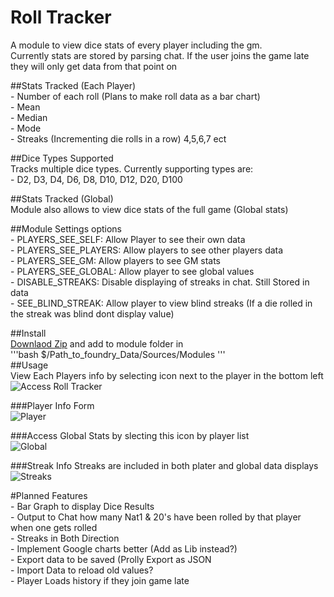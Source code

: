 # Roll Tracker
A module to view dice stats of every player including the gm.  
Currently stats are stored by parsing chat. If the user joins the game late  
they will only get data from that point on  
  
##Stats Tracked (Each Player)  
    - Number of each roll (Plans to make roll data as a bar chart)  
    - Mean  
    - Median  
    - Mode  
    - Streaks (Incrementing die rolls in a row) 4,5,6,7 ect  
  
##Dice Types Supported  
Tracks multiple dice types. Currently supporting types are:  
    - D2, D3, D4, D6, D8, D10, D12, D20, D100  
  
##Stats Tracked (Global)  
Module also allows to view dice stats of the full game (Global stats)  
  
##Module Settings options  
    - PLAYERS_SEE_SELF:       Allow Player to see their own data  
    - PLAYERS_SEE_PLAYERS:    Allow players to see other players data  
    - PLAYERS_SEE_GM:         Allow players to see GM stats  
    - PLAYERS_SEE_GLOBAL:     Allow player to see global values  
    - DISABLE_STREAKS:        Disable displaying of streaks in chat. Still Stored in data  
    - SEE_BLIND_STREAK:       Allow player to view blind streaks (If a die rolled in the streak was blind dont display value)  

##Install  
[Downlaod Zip]() and add to module folder in  
'''bash
$/Path_to_foundry_Data/Sources/Modules
'''  
##Usage  
View Each Players info by selecting icon next to the player in the bottom left  
![Access Roll Tracker]()  
  
###Player Info Form  
![Player]()  
  
###Access Global Stats by slecting this icon by player list  
![Global]()  
  
###Streak Info 
Streaks are included in both plater and global data displays  
![Streaks]()  
  
#Planned Features  
    - Bar Graph to display Dice Results  
    - Output to Chat how many Nat1 & 20's have been rolled by that player when one gets rolled  
    - Streaks in Both Direction  
    - Implement Google charts better (Add as Lib instead?)  
    - Export data to be saved (Prolly Export as JSON  
    - Import Data to reload old values?  
    - Player Loads history if they join game late  



